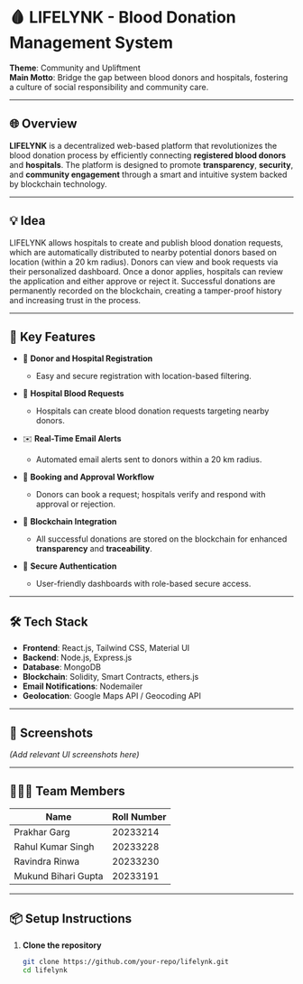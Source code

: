 # 🩸 LIFELYNK - Blood Donation Management System

**Theme**: Community and Upliftment  
**Main Motto**: Bridge the gap between blood donors and hospitals, fostering a culture of social responsibility and community care.

---

## 🌐 Overview

**LIFELYNK** is a decentralized web-based platform that revolutionizes the blood donation process by efficiently connecting **registered blood donors** and **hospitals**. The platform is designed to promote **transparency**, **security**, and **community engagement** through a smart and intuitive system backed by blockchain technology.

---

## 💡 Idea

LIFELYNK allows hospitals to create and publish blood donation requests, which are automatically distributed to nearby potential donors based on location (within a 20 km radius). Donors can view and book requests via their personalized dashboard. Once a donor applies, hospitals can review the application and either approve or reject it. Successful donations are permanently recorded on the blockchain, creating a tamper-proof history and increasing trust in the process.

---

## 🚀 Key Features

- 🧾 **Donor and Hospital Registration**
  - Easy and secure registration with location-based filtering.

- 📢 **Hospital Blood Requests**
  - Hospitals can create blood donation requests targeting nearby donors.

- ✉️ **Real-Time Email Alerts**
  - Automated email alerts sent to donors within a 20 km radius.

- 📅 **Booking and Approval Workflow**
  - Donors can book a request; hospitals verify and respond with approval or rejection.

- 🔗 **Blockchain Integration**
  - All successful donations are stored on the blockchain for enhanced **transparency** and **traceability**.

- 🔐 **Secure Authentication**
  - User-friendly dashboards with role-based secure access.

---

## 🛠️ Tech Stack

- **Frontend**: React.js, Tailwind CSS, Material UI  
- **Backend**: Node.js, Express.js  
- **Database**: MongoDB  
- **Blockchain**: Solidity, Smart Contracts, ethers.js  
- **Email Notifications**: Nodemailer  
- **Geolocation**: Google Maps API / Geocoding API

---

## 📸 Screenshots

*(Add relevant UI screenshots here)*

---

## 🧑‍🤝‍🧑 Team Members

| Name               | Roll Number |
|--------------------|-------------|
| Prakhar Garg       | 20233214    |
| Rahul Kumar Singh  | 20233228    |
| Ravindra Rinwa     | 20233230    |
| Mukund Bihari Gupta| 20233191    |

---

## 📦 Setup Instructions

1. **Clone the repository**
   ```bash
   git clone https://github.com/your-repo/lifelynk.git
   cd lifelynk
